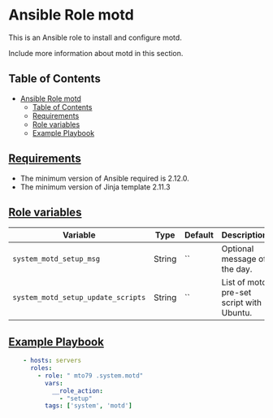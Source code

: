 Ansible Role motd
=========

This is an Ansible role to install and configure motd.

Include more information about motd in this section.

Table of Contents
-----------------
- [Ansible Role motd](#ansible-role-motd)
  - [Table of Contents](#table-of-contents)
  - [Requirements](#requirements)
  - [Role variables](#role-variables)
  - [Example Playbook](#example-playbook)

## [Requirements](#requirements)

- The minimum version of Ansible required is 2.12.0.
- The minimum version of Jinja template 2.11.3

## [Role variables](#role-variables)

| Variable | Type | Default | Description |
| -------- | ---- | ------- | ----------- |
| `system_motd_setup_msg` | String | `` | Optional message of the day.
| `system_motd_setup_update_scripts`  | String | `` | List of motd pre-set script with Ubuntu.

## [Example Playbook](#example-playbook)

```yaml
    - hosts: servers
      roles:
        - role: " mto79 .system.motd"
          vars:
            __role_action:
              - "setup"
          tags: ['system', 'motd']

```
